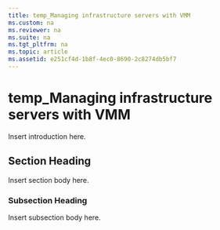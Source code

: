 ```yaml
---
title: temp_Managing infrastructure servers with VMM
ms.custom: na
ms.reviewer: na
ms.suite: na
ms.tgt_pltfrm: na
ms.topic: article
ms.assetid: e251cf4d-1b8f-4ec0-8690-2c8274db5bf7
---
```

# temp_Managing infrastructure servers with VMM
Insert introduction here.

## Section Heading
Insert section body here.

### Subsection Heading
Insert subsection body here.

